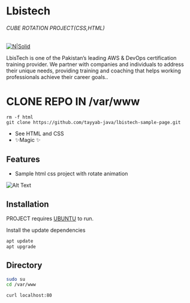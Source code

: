 # Lbistech
###### _CUBE ROTATION PROJECT(CSS,HTML)_

[![N|Solid](https://lbistech.com/img/lbistech.jpg)](https://lbistech.com/index.html)



LbisTech is one of the Pakistan’s leading AWS & DevOps certification training provider. We partner with companies and individuals to address their unique needs, providing training and coaching that helps working professionals achieve their career goals..


# CLONE REPO IN /var/www
```
rm -f html
git clone https://github.com/tayyab-java/lbistech-sample-page.git
```
- See HTML and CSS
- ✨Magic ✨

## Features

- Sample html css project with rotate animation 

![Alt Text](https://i.imgur.com/582siNk.gif)







## Installation

PROJECT requires [UBUNTU](https://ubuntu.com/)  to run.

Install the update dependencies 

```sh
apt update
apt upgrade
```













## Directory

```sh
sudo su
cd /var/www
```
```sh
curl localhost:80
```






   
   [git-repo-url]: <https://github.com/tayyab-java/lbistech-sample-page.git>


   [PlDb]: <https://github.com/joemccann/dillinger/tree/master/plugins/dropbox/README.md>
   [PlGh]: <https://github.com/joemccann/dillinger/tree/master/plugins/github/README.md>
   [PlGd]: <https://github.com/joemccann/dillinger/tree/master/plugins/googledrive/README.md>
   [PlOd]: <https://github.com/joemccann/dillinger/tree/master/plugins/onedrive/README.md>
   [PlMe]: <https://github.com/joemccann/dillinger/tree/master/plugins/medium/README.md>
   [PlGa]: <https://github.com/RahulHP/dillinger/blob/master/plugins/googleanalytics/README.md>
